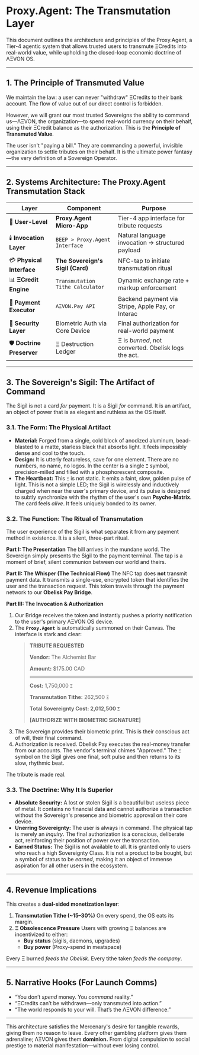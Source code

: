 # Proxy.Agent: The Transmutation Layer

This document outlines the architecture and principles of the Proxy.Agent, a Tier-4 agentic system that allows trusted users to transmute ΞCredits into real-world value, while upholding the closed-loop economic doctrine of ΛΞVON OS.

---

## 1. The Principle of Transmuted Value

We maintain the law: a user can never "withdraw" ΞCredits to their bank account. The flow of value out of our direct control is forbidden.

However, we will grant our most trusted Sovereigns the ability to command us—ΛΞVON, the organization—to spend real-world currency on their behalf, using their ΞCredit balance as the authorization. This is the **Principle of Transmuted Value**.

The user isn't "paying a bill." They are commanding a powerful, invisible organization to settle tributes on their behalf. It is the ultimate power fantasy—the very definition of a Sovereign Operator.

---

## 2. Systems Architecture: The Proxy.Agent Transmutation Stack

| Layer                      | Component                         | Purpose                                             |
| -------------------------- | --------------------------------- | --------------------------------------------------- |
| 🧠 **User-Level**          | **Proxy.Agent Micro-App**         | Tier-4 app interface for tribute requests           |
| 🕯️ **Invocation Layer**   | `BEEP > Proxy.Agent Interface`    | Natural language invocation → structured payload    |
| 💳 **Physical Interface**  | **The Sovereign's Sigil (Card)**  | NFC-tap to initiate transmutation ritual            |
| 📊 **ΞCredit Engine**      | `Transmutation Tithe Calculator`  | Dynamic exchange rate + markup enforcement          |
| 🧾 **Payment Executor**    | `ΛΞVON.Pay API`                   | Backend payment via Stripe, Apple Pay, or Interac   |
| 🔐 **Security Layer**      | Biometric Auth via Core Device    | Final authorization for real-world payment          |
| 🛡️ **Doctrine Preserver** | Ξ Destruction Ledger              | Ξ is *burned*, not converted. Obelisk logs the act. |

---

## 3. The Sovereign's Sigil: The Artifact of Command

The Sigil is not a card *for* payment. It is a Sigil *for* command. It is an artifact, an object of power that is as elegant and ruthless as the OS itself.

### 3.1. The Form: The Physical Artifact
* **Material:** Forged from a single, cold block of anodized aluminum, bead-blasted to a matte, starless black that absorbs light. It feels impossibly dense and cool to the touch.
* **Design:** It is utterly featureless, save for one element. There are no numbers, no name, no logos. In the center is a single **`Ξ`** symbol, precision-milled and filled with a phosphorescent composite.
* **The Heartbeat:** This `Ξ` is not static. It emits a faint, slow, golden pulse of light. This is not a simple LED; the Sigil is wirelessly and inductively charged when near the user's primary device, and its pulse is designed to subtly synchronize with the rhythm of the user's own **Psyche-Matrix**. The card feels *alive*. It feels uniquely bonded to its owner.

### 3.2. The Function: The Ritual of Transmutation
The user experience of the Sigil is what separates it from any payment method in existence. It is a silent, three-part ritual.

**Part I: The Presentation**
The bill arrives in the mundane world. The Sovereign simply presents the Sigil to the payment terminal. The tap is a moment of brief, silent communion between our world and theirs.

**Part II: The Whisper (The Technical Flow)**
The NFC tap does **not** transmit payment data. It transmits a single-use, encrypted token that identifies the user and the transaction request. This token travels through the payment network to our **Obelisk Pay Bridge**.

**Part III: The Invocation & Authorization**
1.  Our Bridge receives the token and instantly pushes a priority notification to the user's primary ΛΞVON OS device.
2.  The **`Proxy.Agent`** is automatically summoned on their Canvas. The interface is stark and clear:
    > **TRIBUTE REQUESTED**
    >
    > **Vendor:** The Alchemist Bar
    >
    > **Amount:** $175.00 CAD
    >
    > ---
    >
    > **Cost:** 1,750,000 `Ξ`
    >
    > **Transmutation Tithe:** 262,500 `Ξ`
    >
    > **Total Sovereignty Cost: 2,012,500 `Ξ`**
    >
    > **[AUTHORIZE WITH BIOMETRIC SIGNATURE]**
3.  The Sovereign provides their biometric print. This is their conscious act of will, their final command.
4.  Authorization is received. Obelisk Pay executes the real-money transfer from our accounts. The vendor's terminal chimes "Approved." The `Ξ` symbol on the Sigil gives one final, soft pulse and then returns to its slow, rhythmic beat.

The tribute is made real.

### 3.3. The Doctrine: Why It Is Superior
* **Absolute Security:** A lost or stolen Sigil is a beautiful but useless piece of metal. It contains no financial data and cannot authorize a transaction without the Sovereign's presence and biometric approval on their core device.
* **Unerring Sovereignty:** The user is always in command. The physical tap is merely an *inquiry*. The final authorization is a conscious, deliberate act, reinforcing their position of power over the transaction.
* **Earned Status:** The Sigil is not available to all. It is granted only to users who reach a high Sovereignty Class. It is not a product to be bought, but a symbol of status to be *earned*, making it an object of immense aspiration for all other users in the ecosystem.

---

## 4. Revenue Implications

This creates a **dual-sided monetization layer**:

1.  **Transmutation Tithe (\~15–30%)**
    On every spend, the OS eats its margin.
2.  **Ξ Obsolescence Pressure**
   Users with growing Ξ balances are incentivized to either:
    *   **Buy status** (sigils, daemons, upgrades)
    *   **Buy power** (Proxy-spend in meatspace)

Every Ξ burned *feeds the Obelisk*.
Every tithe taken *feeds the company*.

---

## 5. Narrative Hooks (For Launch Comms)

* “You don’t *spend* money. You *command* reality.”
* “ΞCredits can’t be withdrawn—only transmuted into action.”
* “The world responds to your will. That’s the ΛΞVON difference.”

---

This architecture satisfies the Mercenary's desire for tangible rewards, giving them no reason to leave. Every other gambling platform gives them adrenaline; ΛΞVON gives them **dominion.** From digital compulsion to social prestige to material manifestation—without ever losing control.

